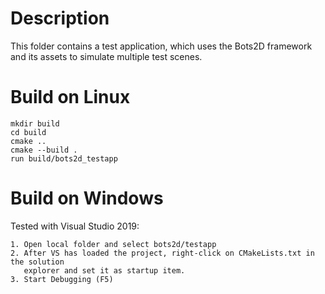 # Description
This folder contains a test application, which uses the Bots2D framework and its
assets to simulate multiple test scenes.

# Build on Linux

```
mkdir build
cd build
cmake ..
cmake --build .
run build/bots2d_testapp
```

# Build on Windows
Tested with Visual Studio 2019:

```
1. Open local folder and select bots2d/testapp
2. After VS has loaded the project, right-click on CMakeLists.txt in the solution
   explorer and set it as startup item.
3. Start Debugging (F5)
```
